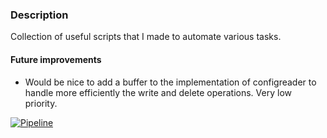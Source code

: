 ### Description

Collection of useful scripts that I made to automate various tasks.

#### Future improvements
* Would be nice to add a buffer to the implementation of configreader to handle more efficiently the write and delete operations. Very low priority.
  
[![Pipeline](https://github.com/guidodinello/scripts/actions/workflows/pipeline.yaml/badge.svg)](https://github.com/guidodinello/scripts/actions/workflows/pipeline.yaml)